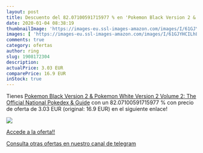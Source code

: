```yaml
---
layout: post
title: Descuento del 82.07100591715977 % en 'Pokemon Black Version 2 & Pokemon White '
date: 2020-01-04 08:38:19
thumbnailImage: 'https://images-eu.ssl-images-amazon.com/images/I/61GJYHCILhL._SL200_.jpg'
images: [ 'https://images-eu.ssl-images-amazon.com/images/I/61GJYHCILhL._SL200_.jpg' ]
comments: true
category: ofertas
author: ring
slug: 1908172304
description:
actualPrice: 3.03 EUR
comparePrice: 16.9 EUR
inStock: true
---
```


Tienes [Pokemon Black Version 2 & Pokemon White Version 2 Volume 2: The Official National Pokedex & Guide](https://www.amazon.com/dp/1908172304/?tag=redken08-20) con un 82.07100591715977 % con precio de oferta de 3.03 EUR (original: 16.9 EUR) en el siguiente enlace!

[![](https://images-eu.ssl-images-amazon.com/images/I/61GJYHCILhL._SL200_.jpg)](https://www.amazon.com/dp/1908172304/?tag=redken08-20)

[Accede a la oferta!!](https://www.amazon.com/dp/1908172304/?tag=redken08-20)

[Consulta otras ofertas en nuestro canal de telegram](https://t.me/s/ofertas25)

